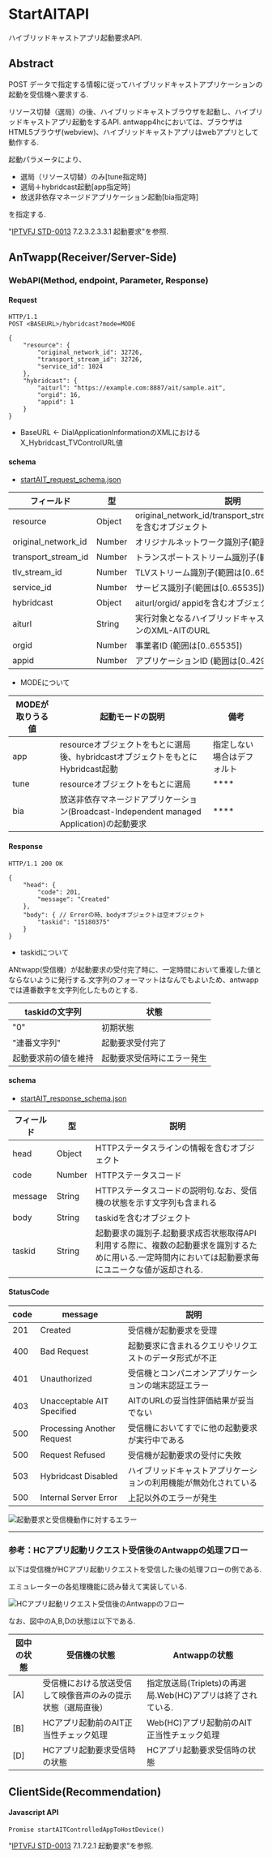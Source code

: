 # StartAITAPI

ハイブリッドキャストアプリ起動要求API.

## Abstract

POST データで指定する情報に従ってハイブリッドキャストアプリケーションの起動を受信機へ要求する.

リソース切替（選局）の後、ハイブリッドキャストブラウザを起動し、ハイブリッドキャストアプリ起動をするAPI. 
antwapp4hcにおいては、ブラウザはHTML5ブラウザ(webview)、ハイブリッドキャストアプリはwebアプリとして動作する.

起動パラメータにより、

 - 選局（リソース切替）のみ[tune指定時]
 - 選局＋hybridcast起動[app指定時]
 - 放送非依存マネージドアプリケーション起動[bia指定時]

を指定する.

"[IPTVFJ STD-0013](http://www.iptvforum.jp/download/input.html) 7.2.3.2.3.3.1 起動要求"を参照.

## AnTwapp(Receiver/Server-Side)

### WebAPI(Method, endpoint, Parameter, Response)

#### Request

```
HTTP/1.1
POST <BASEURL>/hybridcast?mode=MODE

{
    "resource": {
        "original_network_id": 32726,
        "transport_stream_id": 32726,
        "service_id": 1024
    },
    "hybridcast": {
        "aiturl": "https://example.com:8887/ait/sample.ait",
        "orgid": 16,
        "appid": 1
    }
}
```

- BaseURL <- DialApplicationInformationのXMLにおけるX_Hybridcast_TVControlURL値

#### schema

- [startAIT_request_schema.json](../../app/src/main/assets/json-schema/startAIT_request_schema.json)


フィールド | 型 | 説明
--- | --- | ---
resource | Object | original_network_id/transport_stream_id/service_idを含むオブジェクト
original_network_id | Number | オリジナルネットワーク識別子(範囲は[0..65535])
transport_stream_id | Number | トランスポートストリーム識別子(範囲は[0..65535])
tlv_stream_id | Number | TLVストリーム識別子(範囲は[0..65535])
service_id | Number | サービス識別子(範囲は[0..65535])
hybridcast | Object | aiturl/orgid/ appidを含むオブジェクト
aiturl | String | 実行対象となるハイブリッドキャストアプリケーションのXML-AITのURL
orgid | Number | 事業者ID (範囲は[0..65535])
appid | Number | アプリケーションID (範囲は[0..4294967295])


- MODEについて

MODEが取りうる値 | 起動モードの説明 | 備考
-- | -- | --
app | resourceオブジェクトをもとに選局後、hybridcastオブジェクトをもとにHybridcast起動 | 指定しない場合はデフォルト
tune | resourceオブジェクトをもとに選局 | ****
bia | 放送非依存マネージドアプリケーション(Broadcast-Independent managed Application)の起動要求 | ****


#### Response

```
HTTP/1.1 200 OK

{
    "head": {
        "code": 201,
        "message": "Created"
    },
    "body": { // Errorの時、bodyオブジェクトは空オブジェクト
        "taskid": "15180375"
    }
}
```


- taskidについて

ANtwapp(受信機）が起動要求の受付完了時に、一定時間において重複した値とならないように発行する.文字列のフォーマットはなんでもよいため、antwappでは連番数字を文字列化したものとする.

taskidの文字列 | 状態
--- | ---
"0" | 初期状態
"連番文字列" | 起動要求受付完了
起動要求前の値を維持 | 起動要求受信時にエラー発生


#### schema

- [startAIT_response_schema.json](../../app/src/main/assets/json-schema/startAIT_response_schema.json)

フィールド | 型 | 説明
--- | --- | ---
head | Object | HTTPステータスラインの情報を含むオブジェクト
code | Number | HTTPステータスコード
message | String | HTTPステータスコードの説明句.なお、受信機の状態を示す文字列も含まれる
body | String | taskidを含むオブジェクト
taskid | String | 起動要求の識別子.起動要求成否状態取得API利用する際に、複数の起動要求を識別するために用いる.一定時間内においては起動要求毎にユニークな値が返却される.

#### StatusCode

code | message | 説明
--- | --- | ---
201 | Created | 受信機が起動要求を受理
400 | Bad Request | 起動要求に含まれるクエリやリクエストのデータ形式が不正
401 | Unauthorized | 受信機とコンパニオンアプリケーションの端末認証エラー
403 | Unacceptable AIT Specified | AITのURLの妥当性評価結果が妥当でない
500 | Processing Another Request | 受信機においてすでに他の起動要求が実行中である
500 | Request Refused | 受信機が起動要求の受付に失敗
503 | Hybridcast Disabled | ハイブリッドキャストアプリケーションの利用機能が無効化されている
500 | Internal Server Error | 上記以外のエラーが発生


![起動要求と受信機動作に対するエラー](./img/exlaunch-receiver-status.jpg)

---


### 参考：HCアプリ起動リクエスト受信後のAntwappの処理フロー

以下は受信機がHCアプリ起動リクエストを受信した後の処理フローの例である.

エミュレーターの各処理機能に読み替えて実装している.


![HCアプリ起動リクエスト受信後のAntwappのフロー](./img/exlaunch-receiver-process.jpg)

なお、図中のA,B,Dの状態は以下である.

図中の状態 | 受信機の状態 | Antwappの状態
--- | --- | ---
[A] | 受信機における放送受信して映像音声のみの提示状態（選局直後）| 指定放送局(Triplets)の再選局.Web(HC)アプリは終了されている.
[B] | HCアプリ起動前のAIT正当性チェック処理 | Web(HC)アプリ起動前のAIT正当性チェック処理
[D] | HCアプリ起動要求受信時の状態 | HCアプリ起動要求受信時の状態


## ClientSide(Recommendation)

#### Javascript API

```
Promise startAITControlledAppToHostDevice()
```

"[IPTVFJ STD-0013](http://www.iptvforum.jp/download/input.html) 7.1.7.2.1 起動要求"を参照.
